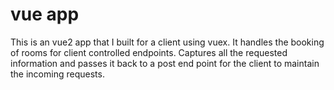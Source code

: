 # vue app

This is an vue2 app that I built for a client using vuex. It handles the booking of rooms for client controlled endpoints. Captures all the requested information and passes it back to a post end point for the client to maintain the incoming requests.
